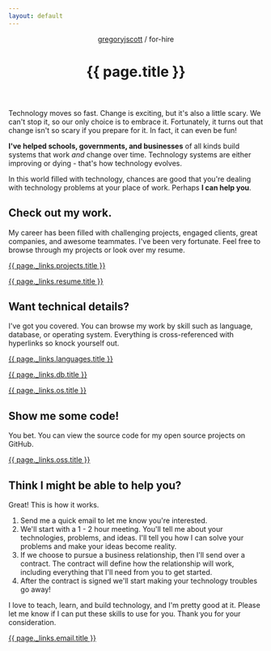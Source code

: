 ```yaml
---
layout: default
---
```


<header>
<nav>
<a href="/">gregoryjscott</a> / for-hire
</nav>

<h1>{{ page.title }}</h1>
</header>

<article markdown="1">
Technology moves so fast. Change is exciting, but it's also a little scary. We can't stop it, so our only choice is to embrace it. Fortunately, it turns out that change isn't so scary if you prepare for it. In fact, it can even be fun!

**I've helped schools, governments, and businesses** of all kinds build systems that work _and_ change over time. Technology systems are either improving or dying - that's how technology evolves.

In this world filled with technology, chances are good that you're dealing with technology problems at your place of work. Perhaps **I can help you**.
</article>

## Check out my work.

<article markdown="1">
My career has been filled with challenging projects, engaged clients, great companies, and awesome teammates. I've been very fortunate. Feel free to browse through my projects or look over my resume.
</article>

<a class="button" href="{{ page._links.projects.href }}">{{ page._links.projects.title }}</a>

<a class="button" href="{{ page._links.resume.href }}">{{ page._links.resume.title }}</a>

## Want technical details?

<article markdown="1">
I've got you covered. You can browse my work by skill such as language, database, or operating system. Everything is cross-referenced with hyperlinks so knock yourself out.
</article>

<a class="button" href="{{ page._links.languages.href }}">{{ page._links.languages.title }}</a>

<a class="button" href="{{ page._links.db.href }}">{{ page._links.db.title }}</a>

<a class="button" href="{{ page._links.os.href }}">{{ page._links.os.title }}</a>

## Show me some code!

<article markdown="1">
You bet. You can view the source code for my open source projects on GitHub.
</article>

<a class="button" href="{{ page._links.oss.href }}">{{ page._links.oss.title }}</a>

## Think I might be able to help you?

<article markdown="1">
Great! This is how it works.

1. Send me a quick email to let me know you're interested.
2. We'll start with a 1 - 2 hour meeting. You'll tell me about your technologies, problems, and ideas. I'll tell you how I can solve your problems and make your ideas become reality.
2. If we choose to pursue a business relationship, then I'll send over a contract. The contract will define how the relationship will work, including everything that I'll need from you to get started.
3. After the contract is signed we'll start making your technology troubles go away!

I love to teach, learn, and build technology, and I'm pretty good at it. Please let me know if I can put these skills to use for you. Thank you for your consideration.
</article>

<a class="button recommend" href="{{ page._links.email.href }}">{{ page._links.email.title }}</a>
